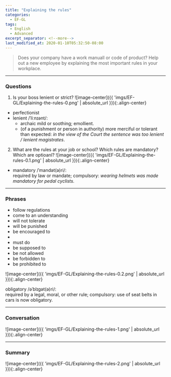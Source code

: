 ```yaml
---
title: "Explaining the rules"
categories:
  - EF-GL
tags:
  - English
  - Advanced
excerpt_separator: <!--more-->
last_modified_at: 2020-01-10T05:32:50-08:00
---
```

> Does your company have a work manuall or code of product? Help out a new employee by explaining the most important rules in your workplace.
<!--more-->

----------------------
### Questions
1. Is your boss lenient or strict?
![image-center]({{ 'imgs/EF-GL/Explaining-the-rules-0.png' | absolute_url }}){:.align-center}
- perfectionist
- lenient  /ˈliːnɪənt/:
  - archaic mild or soothing; emollient.
  - (of a punishment or person in authority) more merciful or tolerant than expected: *in the view of the Court the sentence was too lenient / lenient magistrates*.
2. What are the rules at your job or school? Which rules are mandatory? Which are optioanl?
![image-center]({{ 'imgs/EF-GL/Explaining-the-rules-0.1.png' | absolute_url }}){:.align-center}
- mandatory  /ˈmandət(ə)ri/: <br>required by law or mandate; compulsory: *wearing helmets was made mandatory for pedal cyclists.*

----------------------
### Phrases
- follow regulations
- come to an understanding
- will not tolerate
- will be punished
- be encouraged to
- 
- must do
- be supposed to 
- be not allowed 
- be forbidden to
- be prohibited to

![image-center]({{ 'imgs/EF-GL/Explaining-the-rules-0.2.png' | absolute_url }}){:.align-center}

obligatory /əˈblɪɡət(ə)ri/: <br>required by a legal, moral, or other rule; compulsory: use of seat belts in cars is now obligatory.

----------------------
### Conversation

![image-center]({{ 'imgs/EF-GL/Explaining-the-rules-1.png' | absolute_url }}){:.align-center}


----------------------
### Summary

![image-center]({{ 'imgs/EF-GL/Explaining-the-rules-2.png' | absolute_url }}){:.align-center}


